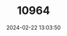 ---
title: "10964"
category: "Kedestes chaca"
draft: false
date: 2024-02-22 13:03:50
languages:
  Afrikaans: ["Sjaka-se-wagtertjie"]
  English: ["Shaka's Ranger"]
---